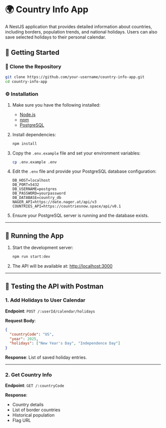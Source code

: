 # 🌍 Country Info App

A NestJS application that provides detailed information about countries, including borders, population trends, and national holidays. Users can also save selected holidays to their personal calendar.

## 🚀 Getting Started

### 📁 Clone the Repository

```bash
git clone https://github.com/your-username/country-info-app.git
cd country-info-app
```

### ⚙️ Installation

1. Make sure you have the following installed:

   - [Node.js](https://nodejs.org/)
   - [npm](https://www.npmjs.com/)
   - [PostgreSQL](https://www.postgresql.org/)

2. Install dependencies:

   ```bash
   npm install
   ```

3. Copy the `.env.example` file and set your environment variables:

   ```bash
   cp .env.example .env
   ```

4. Edit the `.env` file and provide your PostgreSQL database configuration:

   ```env
   DB_HOST=localhost
   DB_PORT=5432
   DB_USERNAME=postgres
   DB_PASSWORD=yourpassword
   DB_DATABASE=country_db
   NAGER_API=https://date.nager.at/api/v3
   COUNTRIES_API=https://countriesnow.space/api/v0.1
   ```

5. Ensure your PostgreSQL server is running and the database exists.

---

## 🧪 Running the App

1. Start the development server:

   ```bash
   npm run start:dev
   ```

2. The API will be available at: [http://localhost:3000](http://localhost:3000)

---

## 🧪 Testing the API with Postman

### 1. Add Holidays to User Calendar

**Endpoint**: `POST /:userId/calendar/holidays`

**Request Body**:

```json
{
  "countryCode": "US",
  "year": 2025,
  "holidays": ["New Year's Day", "Independence Day"]
}
```

**Response**: List of saved holiday entries.

---

### 2. Get Country Info

**Endpoint**: `GET /:countryCode`

**Response**:

- Country details
- List of border countries
- Historical population
- Flag URL
